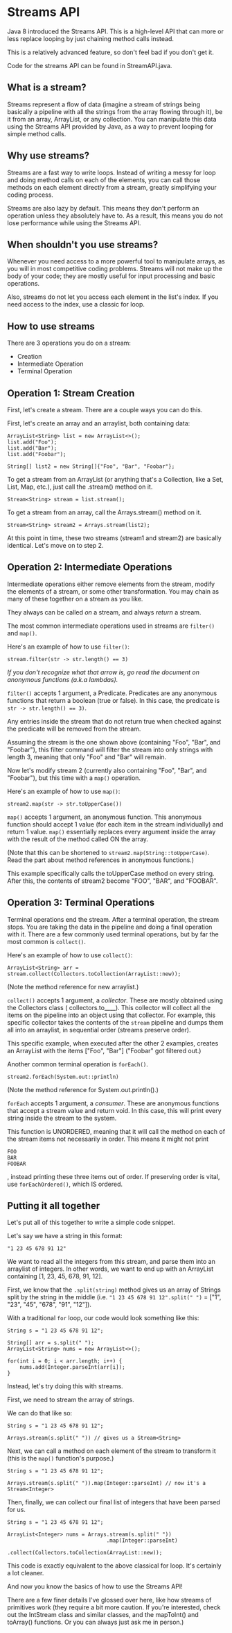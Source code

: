 # Streams API

Java 8 introduced the Streams API.
This is a high-level API that can more or less replace looping by just chaining method calls instead.

This is a relatively advanced feature, so don't feel bad if you don't get it.

Code for the streams API can be found in StreamAPI.java.

## What is a stream?
Streams represent a flow of data (imagine a stream of strings being basically a pipeline with all the strings from the array flowing through it), be it from an array, ArrayList, or any collection. You can manipulate this data using the Streams
API provided by Java, as a way to prevent looping for simple method calls.

## Why use streams?
Streams are a fast way to write loops. Instead of writing a messy for loop and doing method calls on each of the elements,
you can call those methods on each element directly from a stream, greatly simplifying your coding process.

Streams are also lazy by default. This means they don't perform an operation unless they absolutely have to.
As a result, this means you do not lose performance while using the Streams API.

## When shouldn't you use streams?
Whenever you need access to a more powerful tool to manipulate arrays, as you will in most competitive
coding problems. Streams will not make up the body of your code; they are mostly useful for input processing
and basic operations.

Also, streams do not let you access each element in the list's index. If you need access to the index, use a classic for loop.

## How to use streams
There are 3 operations you do on a stream:
- Creation
- Intermediate Operation
- Terminal Operation

## Operation 1: Stream Creation
First, let's create a stream. There are a couple ways you can do this.

First, let's create an array and an arraylist, both containing data:
```
ArrayList<String> list = new ArrayList<>();
list.add("Foo");
list.add("Bar");
list.add("Foobar");

String[] list2 = new String[]{"Foo", "Bar", "Foobar"};
```
		
To get a stream from an ArrayList (or anything that's a Collection, like a Set, List, Map, etc.), just call
the .stream() method on it.
```
Stream<String> stream = list.stream();
```
		
To get a stream from an array, call the Arrays.stream() method on it.
```
Stream<String> stream2 = Arrays.stream(list2);
```
		
At this point in time, these two streams (stream1 and stream2) are basically identical. Let's move on to step 2.

## Operation 2: Intermediate Operations

Intermediate operations either remove elements from the stream, modify the elements of a stream, or
some other transformation. You may chain as many of these together on a stream as you like.

They always can be called *on* a stream, and always *return* a stream.

The most common intermediate operations used in streams are `filter()` and `map()`.

Here's an example of how to use `filter()`:
```
stream.filter(str -> str.length() == 3)
```
*If you don't recognize what that arrow is, go read the document on anonymous functions (a.k.a lambdas).*

`filter()` accepts 1 argument, a Predicate. Predicates are any anonymous functions that return
a boolean (true or false). In this case, the predicate is `str -> str.length() == 3)`.

Any entries inside the stream that do not return true when checked against the predicate
will be removed from the stream.

Assuming the stream is the one shown above (containing "Foo", "Bar", and "Foobar"),
this filter command will filter the stream into only strings with length 3, meaning that only
"Foo" and "Bar" will remain.

Now let's modify stream 2 (currently also containing "Foo", "Bar", and "Foobar"), but this time with a `map()` operation.

Here's an example of how to use `map()`:
```
stream2.map(str -> str.toUpperCase())
```
`map()` accepts 1 argument, an anonymous function. This anonymous function should accept 1 value (for each
item in the stream individually) and return 1 value. `map()` essentially replaces every argument inside the array
with the result of the method called ON the array.

(Note that this can be shortened to `stream2.map(String::toUpperCase)`. Read the part about method references
in anonymous functions.)
 
This example specifically calls the toUpperCase method on every string.
After this, the contents of stream2 become "FOO", "BAR", and "FOOBAR".

## Operation 3: Terminal Operations

Terminal operations end the stream. After a terminal operation, the stream stops. You are taking the data in the pipeline and
doing a final operation with it. There are a few commonly used terminal operations, but by far
the most common is `collect()`.

Here's an example of how to use `collect()`:
```
ArrayList<String> arr = stream.collect(Collectors.toCollection(ArrayList::new));
```
(Note the method reference for new arraylist.)

`collect()` accepts 1 argument, a *collector*. These are mostly obtained using the Collectors class (
collectors.to____). This collector will collect all the items on the pipeline into an object using that collector. For example,
this specific collector takes the contents of the `stream` pipeline and dumps them all into an arraylist, in
sequential order (streams preserve order).

This specific example, when executed after the other 2 examples, creates an ArrayList with the items ["Foo", "Bar"]
("Foobar" got filtered out.)

Another common terminal operation is `forEach()`.
```
stream2.forEach(System.out::println)
```
(Note the method reference for System.out.println().)

`forEach` accepts 1 argument, a *consumer*. These are anonymous functions that accept a
stream value and return void. In this case, this will print every string inside the stream to the system.

This function is UNORDERED, meaning that it will call the method on each of the stream items not necessarily
in order. This means it might not print
```
FOO
BAR
FOOBAR
```
, instead printing these three items out of order. If preserving order is vital, use `forEachOrdered()`, which IS ordered.

## Putting it all together

Let's put all of this together to write a simple code snippet.

Let's say we have a string in this format:
```
"1 23 45 678 91 12"
```

We want to read all the integers from this stream, and parse them into an arraylist of integers.
In other words, we want to end up with an ArrayList<Integer> containing [1, 23, 45, 678, 91, 12].

First, we know that the `.split(string)` method gives us an array of Strings split by the string in the middle (i.e.
`"1 23 45 678 91 12".split(" ")` = ["1", "23", "45", "678", "91", "12"]).

With a traditional `for` loop, our code would look something like this:
```
String s = "1 23 45 678 91 12";

String[] arr = s.split(" ");
ArrayList<String> nums = new ArrayList<>();

for(int i = 0; i < arr.length; i++) {
    nums.add(Integer.parseInt(arr[i]);
}
```

Instead, let's try doing this with streams.

First, we need to stream the array of strings.

We can do that like so:

```
String s = "1 23 45 678 91 12";

Arrays.stream(s.split(" ")) // gives us a Stream<String>
```

Next, we can call a method on each element of the stream to transform it (this is the `map()` function's purpose.)
```
String s = "1 23 45 678 91 12";

Arrays.stream(s.split(" ")).map(Integer::parseInt) // now it's a Stream<Integer>
```

Then, finally, we can collect our final list of integers that have been parsed for us.
```
String s = "1 23 45 678 91 12";

ArrayList<Integer> nums = Arrays.stream(s.split(" "))
                                .map(Integer::parseInt)
                                .collect(Collectors.toCollection(ArrayList::new));
```
This code is exactly equivalent to the above classical for loop. It's certainly a lot cleaner.

And now you know the basics of how to use the Streams API!

There are a few finer details I've glossed over here, like how streams of primitives work (they require a bit more caution. If you're
interested, check out the IntStream class and similar classes, and the mapToInt() and toArray() functions. Or you can always just ask me in person.)